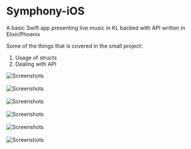 # Symphony-iOS
A basic Swift app presenting live music in KL backed with API written in Elixir/Phoenix <br>

Some of the things that is covered in the small project: <br>
1. Usage of structs<br>
2. Dealing with API<br>

![Screenshots](/screenshots/screen1.png) <br><br>
![Screenshots](/screenshots/screen2.png) <br><br>
![Screenshots](/screenshots/screen3.png) <br><br>
![Screenshots](/screenshots/screen4.png) <br><br>
![Screenshots](/screenshots/screen5.png) <br><br>
![Screenshots](/screenshots/screen6.png) <br><br>

